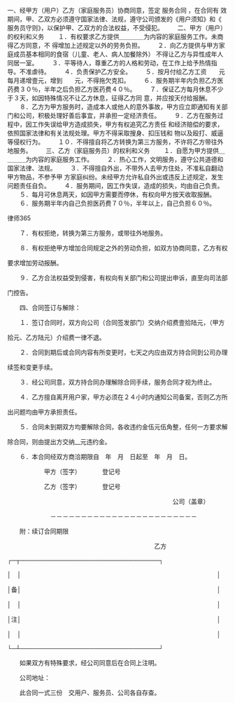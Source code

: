 
 一、经甲方（用户）乙方（家庭服务员）协商同意，签定
服务合同
，在合同有 
效期间，甲、乙双方必须遵守国家法律、法规，遵守公司颁发的《用户须知》和《 
服务员守则》，以保护甲、乙双方的合法权益，不受侵犯。 
　　二、甲方（用户）的权利和义务 
　　１．有权要求乙方提供＿＿＿＿为内容的家庭服务工作。未商得乙方同意，不 
得增加上述规定以外的劳务负担。 
　　２．向乙方提供与甲方家庭成员基本相同的食宿（儿童、老人、病人加餐除外） 
不得让乙方与异性成年人同居一室。 
　　３．平等待人，尊重乙方的人格和劳动，在工作上给予热情指导。不准虐待。 
　　４．负责保护乙方安全。 
　　５．按月付给乙方工资　　元每月递增壹元，增到　　元，不得拖欠克扣。 
　　６．服务期半年内负担乙方医药费３０％，半年之后负担乙方医药费４０％。 
　　７．保证乙方每月休息不少于３天，如因特殊情况不让乙方休息，征得乙方同 
意，并应按天付给报酬。 
　　８．乙方为甲方服务时，造成本人或他人的意外事故，甲方应立即通知有关部 
门和公司，积极处理好善后事宜，并承担一定经济责任。 
　　９．乙方在服务过程中，因工作失误给甲方造成损失，甲方有权追究乙方责任 
和经济赔偿的要求，依照国家法律和有关法规处理。甲方不得采取搜身、扣压钱和 
物以及殴打、威逼等侵权行为。 
　　１０．不得擅自将乙方转换为第三方服务，不许将乙方带往外地服务。 
　　三、乙方（家庭服务员）的权利和义务 
　　１．自愿为甲方提供＿＿＿＿为内容的家庭服务工作。 
　　２．热心工作，文明服务，遵守公共道德和国家法律、法规。 
　　３．不得擅自外出，不带外人去甲方住处，不准私自翻动甲方物品，不参予甲 
方家庭纠纷。未经甲方允许私自外出或违反上述规定，发生问题责任自负。 
　　４．服务期间，因工作失误，造成的损失，均由自己负责。 
　　５．每月可休息两天，如因甲方需要而停休，有权向甲方按天收取报酬。 
　　６．服务期半年内自己负担医药费７０％，半年以上，自己负担６０％。 




 
律师365






　　７．有权拒绝，转换为第三方服务，或带往外地服务。 

　　８．有权拒绝甲方增加合同规定之外的劳动负担，如双方协商同意，乙方有权 

要求增加劳动报酬。 

　　９．乙方合法权益受到侵害，有权向有关部门和公司提出申诉，直至向司法部 

门控告。 

　　四、合同签订与解除： 

　　１．签订合同时，双方向公司（合同签发部门）交纳介绍费壹拾陆元，（甲方 

拾元、乙方陆元）介绍费一律不退。 

　　２．合同到期后或合同内容有所变更时，七天之内应由双方持合同到公司办理 

续签和变更手续。 

　　３．经公司同意，双方持合同办理解除合同手续，服务合同才视为终止。 

　　４．乙方擅自离开用户家，甲方必须在２４小时内通知公司备案，否则乙方所 

出问题均由甲方承担责任。 

　　５．合同未到期双方均要解除合同，各收违约金伍元伍角整，任何一方要求解 

除合同，则由提出方交纳__元违约金。 

　　６．本合同经双方商洽期限自　年　月　日起至　年　月　日。 

　　　　　　甲方（签字）　　　　登记号 

　　　　　　乙方（签字）　　　　登记号 

　　　　　　　　　　　　　　　　　　　　　　　　　　　公司（盖章） 

　　　　　　　－－－－－－－－－－－－－－－－－－－－－－－－ 

　　附：续订合同期限 



　　　　　　　　　　　　　　　　　　　　　　　　乙方 

┌─┬────────────────────────────────┐ 

│　│　　　　　　　　　　　　　　　　　　　　　　　　　　　　　　　　│ 

│备│　　　　　　　　　　　　　　　　　　　　　　　　　　　　　　　　│ 

│　│　　　　　　　　　　　　　　　　　　　　　　　　　　　　　　　　│ 

│注│　　　　　　　　　　　　　　　　　　　　　　　　　　　　　　　　│ 

│　│　　　　　　　　　　　　　　　　　　　　　　　　　　　　　　　　│ 

└─┴────────────────────────────────┘ 

　　如果双方有特殊要求，经公司同意后在合同上注明。 

　　公司地址：

　　此合同一式三份　交用户、服务员、公司各自存查。  

 


 

 
 
 
 
 
  


  
 

  


  


  
 
 
 
 

